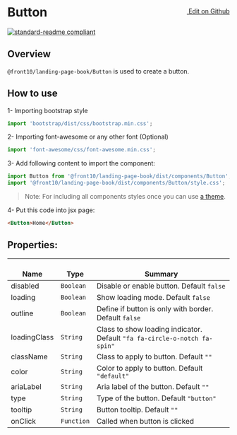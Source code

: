 <a style="float:right; margin-top: 30px;" target="_blank" href="https://github.com/front10/landing-page-book/edit/master/src/components/Button/README.md"> <img width="15px;" src="https://assets-cdn.github.com/images/icons/emoji/unicode/270f.png"/> Edit on Github
</a>

# Button

[![standard-readme compliant](https://img.shields.io/badge/standard--readme-OK-green.svg?style=flat-square)](https://github.com/RichardLitt/standard-readme)

## Overview

`@front10/landing-page-book/Button` is used to create a button.

## How to use

1- Importing bootstrap style

```js
import 'bootstrap/dist/css/bootstrap.min.css';
```

2- Importing font-awesome or any other font (Optional)

```js
import 'font-awesome/css/font-awesome.min.css';
```

3- Add following content to import the component:

```js
import Button from '@front10/landing-page-book/dist/components/Button';
import '@front10/landing-page-book/dist/components/Button/style.css';
```

> Note: For including all components styles once you can use [a theme](https://github.com/front10/landing-page-book/wiki/Theming).

4- Put this code into jsx page:

```html
<Button>Home</Button>
```

## Properties:

| </br>Name    | </br>Type  | </br>Summary                                                              |
| ------------ | ---------- | ------------------------------------------------------------------------- |
| disabled     | `Boolean`  | Disable or enable button. Default `false`                                 |
| loading      | `Boolean`  | Show loading mode. Default `false`                                        |
| outline      | `Boolean`  | Define if button is only with border. Default `false`                     |
| loadingClass | `String`   | Class to show loading indicator. Default `"fa fa-circle-o-notch fa-spin"` |
| className    | `String`   | Class to apply to button. Default `""`                                    |
| color        | `String`   | Color to apply to button. Default `"default"`                             |
| ariaLabel    | `String`   | Aria label of the button. Default `""`                                    |
| type         | `String`   | Type of the button. Default `"button"`                                    |
| tooltip      | `String`   | Button tooltip. Default `""`                                              |
| onClick      | `Function` | Called when button is clicked                                             |
